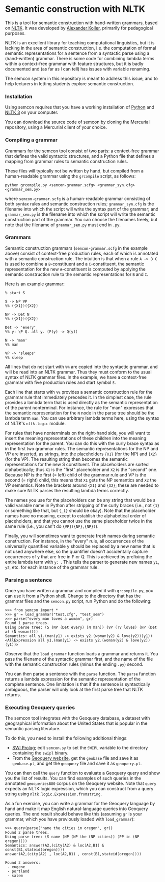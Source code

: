 # Semantic construction with NLTK #

This is a tool for semantic construction with hand-written
grammars, based on [NLTK](http://www.nltk.org). It was developed by
[Alexander Koller](http://www.ling.uni-potsdam.de/~koller), primarily
for pedagogical purposes.

NLTK is an excellent library for teaching computational linguistics,
but it is lacking in the area of semantic construction, i.e. the
computation of formal semantic representations for a sentence from a
syntactic parse using a (hand-written) grammar. There is some code for
combining lambda terms within a context-free grammar with feature
structures, but it is badly documented and (as far as I can tell) has
issues with variable renaming.

The semcon system in this repository is meant to address this issue,
and to help lecturers in letting students explore semantic
construction.


### Installation ###

Using semcon requires that you have a working installation of
[Python](http://www.python.org) and [NLTK 3](http://www.nltk.org) on
your computer.

You can download the source code of semcon by cloning the Mercurial
repository, using a Mercurial client of your choice. 


### Compiling a grammar ###

Grammars for the semcon tool consist of two parts: a context-free
grammar that defines the valid syntactic structures, and a Python file
that defines a mapping from grammar rules to semantic construction
rules.

These files will typically not be written by hand, but compiled from a
human-readable grammar using the `grcompile` script, as follows:

```
python grcompile.py <semcon-grammar.scfg> <grammar_syn.cfg> <grammar_sem.py>
```

where `semcon-grammar.scfg` is a human-readable grammar consisting of
both syntax rules and semantic construction rules; `grammar_syn.cfg`
is the filename into which the script will write the syntax part of
the grammar; and `grammar_sem.py` is the filename into which the
script will write the semantic construction part of the grammar. You
can choose the filenames freely, but note that the filename of
`grammar_sem.py` must end in `.py`.


### Grammars ###

Semantic construction grammars (`semcon-grammar.scfg` in the example
above) consist of context-free production rules, each of which is
annotated with a semantic construction rule. The intuition is that
when a rule `A -> B C` is used to combine a `B`-constituent and a
`C`-constituent, the semantic representation for the new
`A`-constituent is computed by applying the semantic construction rule
to the semantic representations for `B` and `C`.

Here is an example grammar:

```
% start S

S -> NP VP
%% ({X1})({X2})

NP -> Det N
%% ({X1})({X2})

Det -> 'every'
%% y: \P Q. all y. (P(y) -> Q(y))

N -> 'man'
%% man

VP -> 'sleeps'
%% sleep
```

All lines that do not start with `%%` are copied into the syntactic
grammar, and will be read into an NLTK grammar. Thus they must conform
to the usual syntax of NLTK grammar files. In the example, we have a
context-free grammar with five production rules and start symbol `S`.

Each line that starts with `%%` provides a semantic construction rule
for the grammar rule that immediately precedes it. In the simplest
case, the rule provides a lambda term that is used directly as the
semantic representation of the parent nonterminal. For instance, the
rule for "man" expresses that the semantic representation for the `N`
node in the parse tree should be the lambda term `man`. You can use
arbitrary lambda terms here, using the syntax of NLTK's `nltk.logic`
module.

For rules that have nonterminals on the right-hand side, you will want
to insert the meaning representations of these children into the
meaning representation for the parent. You can do this with the curly
brace syntax as in the first two grammar rules. The semantic
representations for the NP and VP are inserted, as strings, into the
placeholders `{X1}` (for the NP) and `{X2}` (for the VP). The
resulting string then becomes the semantic representations for the new
S constituent. The placeholders are sorted alphabetically; thus `X1`
is the "first" placeholder and `X2` is the "second" one. Because NP is
the first (= left) child of the grammar rule and VP is the second (=
right) child, this means that `X1` gets the NP semantics and `X2` the
VP semantics. Note the brackets around `{X1}` and `{X2}`; these are
needed to make sure NLTK parses the resulting lambda terms correctly.

The names you use for the placeholders can be any string that would be
a valid variable name in Python after stripping of the curly braces
(i.e., not `{1}` or something like that, but `{_1}` should be
okay). Note that the placeholder names have no meaning, except to
establish the alphabetical order of placeholders, and that you cannot
use the same placeholder twice in the same rule (i.e., you can't do
`{VP}({NP},{NP})`).

Finally, you will sometimes want to generate fresh names during
semantic construction. For instance, in the "every" rule, all
occurrences of the universally quantified variable y should be
replaced by a new name that is not used anywhere else, so the
quantifier doesn't accidentally capture occurrences of y that are free
in P or Q. This is achieved by prefixing the entire lambda term with
`y: `. This tells the parser to generate new names `y1`, `y2`,
etc. for each instance of the grammar rule.




### Parsing a sentence ###

Once you have written a grammar and compiled it with `grcompile.py`,
you can use it from a Python shell. Change to the directory that has
the grammar files and the `semcon.py` script, run Python and do the
following:

```
>>> from semcon import *
>>> gr = load_grammar("test.cfg", "test_sem")
>>> parse("every man loves a woman", gr)
Found 1 parse trees.
Using parse tree: (S (NP (Det every) (N man)) (VP (TV loves) (NP (Det a) (N woman))))
Semantics: all y1.(man(y1) -> exists y2.(woman(y2) & love(y2))(y1))
<AllExpression all y1.(man(y1) -> exists y2.(woman(y2) & love(y2))(y1))>
```

Observe that the `load_grammar` function loads a grammar and returns
it. You pass the filename of the syntactic grammar first, and the name
of the file with the semantic construction rules (minus the ending
`.py`) second.

You can then parse a sentence with the `parse` function. The `parse`
function returns a lambda expression for the semantic representation
of the complete sentence. One limitation is that if the sentence is
syntactically ambiguous, the parser will only look at the first parse
tree that NLTK returns.


### Executing Geoquery queries ###

The semcon tool integrates with the Geoquery database, a dataset with
geographical information about the United States that is popular in
the semantic parsing literature.

To do this, you need to install the following additional things:

 * [SWI Prolog](http://www.swi-prolog.org/Download.html); edit
   `semcon.py` to set the `SWIPL` variable to the directory containing
   the `swipl` binary.
 * From the
   [Geoquery website](https://www.cs.utexas.edu/users/ml/nldata/geoquery.html),
   get the `geobase` file and save it as `geobase.pl`, and get the
   `geoquery` file and save it as `geoquery.pl`.

You can then call the `query` function to evaluate a Geoquery query
and show you the list of results. You can find examples of such
queries in the annotated `geoqueries880` corpus on the Geoquery
website. Note that `query` expects an NLTK logic expression, which you
can construct from a query string using `nltk.logic.Expression.fromstring`.

As a fun exercise, you can write a grammar for the Geoquery language
by hand and make it map English natural-language queries into Geoquery
queries. The end result should behave like this (assuming `gr` is your
grammar, which you have previously loaded with `load_grammar`):

```
>>> query(parse("name the cities in oregon", gr))
Found 2 parse trees.
Using parse tree: (S name (NP (NP the (NP cities)) (PP in (NP oregon))))
Semantics: answer(A2,(city(A2) & loc(A2,B1) & const(B1,stateid(oregon))))
answer(A2,(city(A2) , loc(A2,B1) , const(B1,stateid(oregon))))

Found 3 answers:
 - eugene
 - portland
 - salem
```

